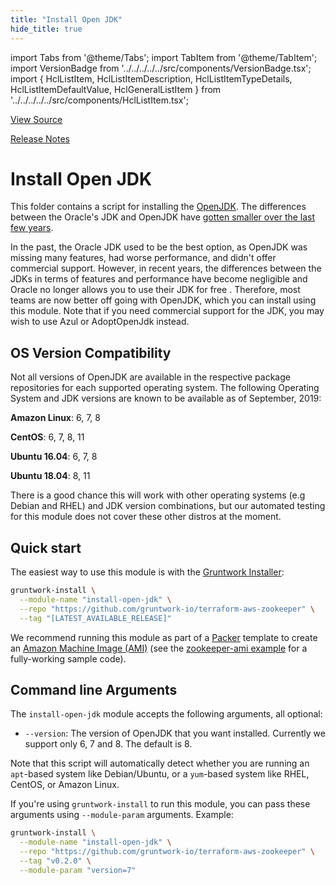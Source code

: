 ```yaml
---
title: "Install Open JDK"
hide_title: true
---
```


import Tabs from '@theme/Tabs';
import TabItem from '@theme/TabItem';
import VersionBadge from '../../../../../src/components/VersionBadge.tsx';
import { HclListItem, HclListItemDescription, HclListItemTypeDetails, HclListItemDefaultValue, HclGeneralListItem } from '../../../../../src/components/HclListItem.tsx';

<a href="https://github.com/gruntwork-io/terraform-aws-zookeeper/tree/main/modules%2Finstall-open-jdk" className="link-button" title="View the source code for this module in GitHub.">View Source</a>

<a href="https://github.com/gruntwork-io/terraform-aws-zookeeper/releases?q=" className="link-button" title="Release notes for only the service catalog versions which impacted this service.">Release Notes</a>

# Install Open JDK

This folder contains a script for installing the [OpenJDK](http://openjdk.java.net/). The differences between
the Oracle's JDK and OpenJDK have [gotten smaller over the last few years](https://stackoverflow.com/q/17360011/483528).

In the past, the Oracle JDK used to be the best option, as OpenJDK was missing many features, had worse performance,
and didn't offer commercial support. However, in recent years, the differences between the JDKs in terms of features and
performance have become negligible and Oracle no longer allows you to use their JDK for free . Therefore, most teams are
now better off going with OpenJDK, which you can install using this module. Note that if you need commercial support for
the JDK, you may wish to use Azul or AdoptOpenJdk instead.

## OS Version Compatibility

Not all versions of OpenJDK are available in the respective package repositories for each supported operating system.
The following Operating System and JDK versions are known to be available as of September, 2019:

**Amazon Linux**: 6, 7, 8

**CentOS**: 6, 7, 8, 11

**Ubuntu 16.04**: 6, 7, 8

**Ubuntu 18.04**: 8, 11

There is a good chance this will work with other operating systems (e.g Debian and RHEL) and JDK version combinations,
but our automated testing for this module does not cover these other distros at the moment.

## Quick start

The easiest way to use this module is with the [Gruntwork Installer](https://github.com/gruntwork-io/gruntwork-installer):

```bash
gruntwork-install \
  --module-name "install-open-jdk" \
  --repo "https://github.com/gruntwork-io/terraform-aws-zookeeper" \
  --tag "[LATEST_AVAILABLE_RELEASE]"
```

We recommend running this module as part of a [Packer](https://www.packer.io/) template to create an [Amazon Machine
Image (AMI)](http://docs.aws.amazon.com/AWSEC2/latest/UserGuide/AMIs.html) (see the [zookeeper-ami
example](https://github.com/gruntwork-io/terraform-aws-zookeeper/tree/main/examples/zookeeper-ami) for a fully-working sample code).

## Command line Arguments

The `install-open-jdk` module accepts the following arguments, all optional:

*   `--version`: The version of OpenJDK that you want installed. Currently we support only 6, 7 and 8. The default is 8.

Note that this script will automatically detect whether you are running an `apt`-based system like Debian/Ubuntu, or a
`yum`-based system like RHEL, CentOS, or Amazon Linux.

If you're using `gruntwork-install` to run this module, you can pass these arguments using `--module-param` arguments.
Example:

```bash
gruntwork-install \
  --module-name "install-open-jdk" \
  --repo "https://github.com/gruntwork-io/terraform-aws-zookeeper" \
  --tag "v0.2.0" \
  --module-param "version=7" 
```


<!-- ##DOCS-SOURCER-START
{
  "originalSources": [
    "https://github.com/gruntwork-io/terraform-aws-zookeeper/tree/modules%2Finstall-open-jdk%2Freadme.md",
    "https://github.com/gruntwork-io/terraform-aws-zookeeper/tree/modules%2Finstall-open-jdk%2Fvariables.tf",
    "https://github.com/gruntwork-io/terraform-aws-zookeeper/tree/modules%2Finstall-open-jdk%2Foutputs.tf"
  ],
  "sourcePlugin": "module-catalog-api",
  "hash": "5a5c9fd8efd12f987f4a043512d73e47"
}
##DOCS-SOURCER-END -->
